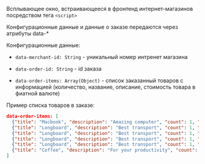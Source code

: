 Всплывающее окно, встраивающееся в фронтенд интернет-магазинов посредством тега  `<script>`

Конфигурационные данные и данные о заказе передаются через атрибуты data-*

Конфигурационные данные:
- `data-merchant-id: String` - уникальный номер интренет магазина

- `data-order-id: String` -  id заказа

- `data-order-items: Array(Object)` - список заказанный товаров с информацией (количество, название, описание, стоимость товара в фиатной валюте)

Пример списка товаров в заказе:
```json
data-order-items: [
  {"title": "Macbook", "description": "Amazing computer", "count": 1, "price": 1199},
  {"title": "Longboard", "description": "Best transport", "count": 1, "price": 289},
  {"title": "Longboard", "description": "Best transport", "count": 1, "price": 289},
  {"title": "Longboard", "description": "Best transport", "count": 1, "price": 289},
  {"title": "Longboard", "description": "Best transport", "count": 1, "price": 289},
  {"title": "Coffee", "description": "For your productivity", "count": 5, "price": 1.7}
]
```
